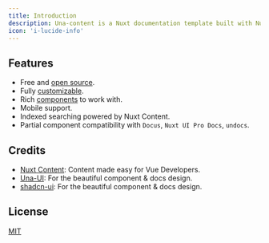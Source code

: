 ```yaml
---
title: Introduction
description: Una-content is a Nuxt documentation template built with Nuxt Content and Una-UI.
icon: 'i-lucide-info'
---
```


## Features

- Free and [open source](https://github.com/una-ui/content).
- Fully [customizable](/api/configuration).
- Rich [components](/getting-started/writing/components) to work with.
- Mobile support.
- Indexed searching powered by Nuxt Content.
- Partial component compatibility with `Docus`, `Nuxt UI Pro Docs`, `undocs`.

## Credits

- [Nuxt Content](https://content.nuxt.com/): Content made easy for Vue Developers.
- [Una-UI](https://unaui.com/): For the beautiful component & docs design.
- [shadcn-ui](https://ui.shadcn.com/): For the beautiful component & docs design.

## License

[MIT](https://github.com/una-ui/content/blob/main/LICENSE)
